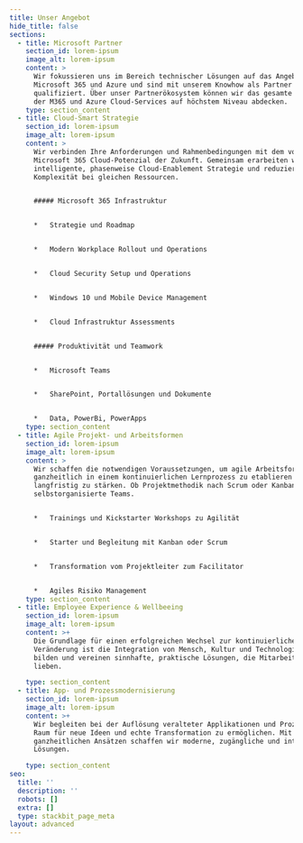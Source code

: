 ```yaml
---
title: Unser Angebot
hide_title: false
sections:
  - title: Microsoft Partner
    section_id: lorem-ipsum
    image_alt: lorem-ipsum
    content: >
      Wir fokussieren uns im Bereich technischer Lösungen auf das Angebot von
      Microsoft 365 und Azure und sind mit unserem Knowhow als Partner
      qualifiziert. Über unser Partnerökosystem können wir das gesamte Spektrum
      der M365 und Azure Cloud-Services auf höchstem Niveau abdecken.
    type: section_content
  - title: Cloud-Smart Strategie
    section_id: lorem-ipsum
    image_alt: lorem-ipsum
    content: >
      Wir verbinden Ihre Anforderungen und Rahmenbedingungen mit dem vollen
      Microsoft 365 Cloud-Potenzial der Zukunft. Gemeinsam erarbeiten wir eine
      intelligente, phasenweise Cloud-Enablement Strategie und reduzieren damit
      Komplexität bei gleichen Ressourcen.


      ##### Microsoft 365 Infrastruktur


      *   Strategie und Roadmap


      *   Modern Workplace Rollout und Operations


      *   Cloud Security Setup und Operations


      *   Windows 10 und Mobile Device Management


      *   Cloud Infrastruktur Assessments


      ##### Produktivität und Teamwork


      *   Microsoft Teams


      *   SharePoint, Portallösungen und Dokumente


      *   Data, PowerBi, PowerApps
    type: section_content
  - title: Agile Projekt- und Arbeitsformen
    section_id: lorem-ipsum
    image_alt: lorem-ipsum
    content: >
      Wir schaffen die notwendigen Voraussetzungen, um agile Arbeitsformen
      ganzheitlich in einem kontinuierlichen Lernprozess zu etablieren und
      langfristig zu stärken. Ob Projektmethodik nach Scrum oder Kanban, oder
      selbstorganisierte Teams.


      *   Trainings und Kickstarter Workshops zu Agilität


      *   Starter und Begleitung mit Kanban oder Scrum


      *   Transformation vom Projektleiter zum Facilitator


      *   Agiles Risiko Management
    type: section_content
  - title: Employee Experience & Wellbeeing
    section_id: lorem-ipsum
    image_alt: lorem-ipsum
    content: >+
      Die Grundlage für einen erfolgreichen Wechsel zur kontinuierlichen
      Veränderung ist die Integration von Mensch, Kultur und Technologie. Wir
      bilden und vereinen sinnhafte, praktische Lösungen, die Mitarbeitende
      lieben.

    type: section_content
  - title: App- und Prozessmodernisierung
    section_id: lorem-ipsum
    image_alt: lorem-ipsum
    content: >+
      Wir begleiten bei der Auflösung veralteter Applikationen und Prozesse, um
      Raum für neue Ideen und echte Transformation zu ermöglichen. Mit
      ganzheitlichen Ansätzen schaffen wir moderne, zugängliche und integrale
      Lösungen.

    type: section_content
seo:
  title: ''
  description: ''
  robots: []
  extra: []
  type: stackbit_page_meta
layout: advanced
---
```

